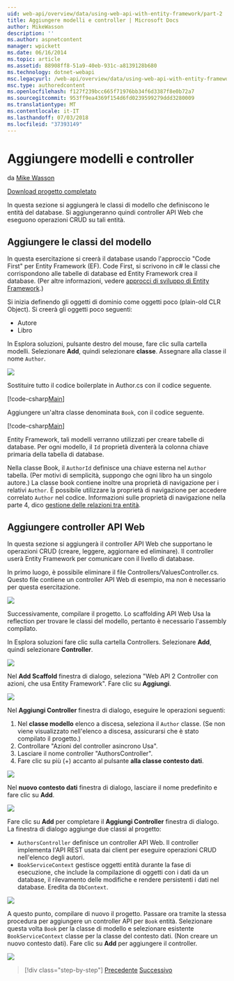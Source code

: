 ```yaml
---
uid: web-api/overview/data/using-web-api-with-entity-framework/part-2
title: Aggiungere modelli e controller | Microsoft Docs
author: MikeWasson
description: ''
ms.author: aspnetcontent
manager: wpickett
ms.date: 06/16/2014
ms.topic: article
ms.assetid: 88908ff8-51a9-40eb-931c-a8139128b680
ms.technology: dotnet-webapi
msc.legacyurl: /web-api/overview/data/using-web-api-with-entity-framework/part-2
msc.type: authoredcontent
ms.openlocfilehash: f127f239bcc665f71976bb34f6d3387f8e0b72a7
ms.sourcegitcommit: 953ff9ea4369f154d6fd0239599279ddd3280009
ms.translationtype: MT
ms.contentlocale: it-IT
ms.lasthandoff: 07/03/2018
ms.locfileid: "37393149"
---
```

<a name="add-models-and-controllers"></a>Aggiungere modelli e controller
====================
da [Mike Wasson](https://github.com/MikeWasson)

[Download progetto completato](https://github.com/MikeWasson/BookService)

In questa sezione si aggiungerà le classi di modello che definiscono le entità del database. Si aggiungeranno quindi controller API Web che eseguono operazioni CRUD su tali entità.

## <a name="add-model-classes"></a>Aggiungere le classi del modello

In questa esercitazione si creerà il database usando l'approccio "Code First" per Entity Framework (EF). Code First, si scrivono in c# le classi che corrispondono alle tabelle di database ed Entity Framework crea il database. (Per altre informazioni, vedere [approcci di sviluppo di Entity Framework](https://msdn.microsoft.com/library/ms178359%28v=vs.110%29.aspx#dbfmfcf).)

Si inizia definendo gli oggetti di dominio come oggetti poco (plain-old CLR Object). Si creerà gli oggetti poco seguenti:

- Autore
- Libro

In Esplora soluzioni, pulsante destro del mouse, fare clic sulla cartella modelli. Selezionare **Add**, quindi selezionare **classe**. Assegnare alla classe il nome `Author`.

![](part-2/_static/image1.png)

Sostituire tutto il codice boilerplate in Author.cs con il codice seguente.

[!code-csharp[Main](part-2/samples/sample1.cs)]

Aggiungere un'altra classe denominata `Book`, con il codice seguente.

[!code-csharp[Main](part-2/samples/sample2.cs)]

Entity Framework, tali modelli verranno utilizzati per creare tabelle di database. Per ogni modello, il `Id` proprietà diventerà la colonna chiave primaria della tabella di database.

Nella classe Book, il `AuthorId` definisce una chiave esterna nel `Author` tabella. (Per motivi di semplicità, suppongo che ogni libro ha un singolo autore.) La classe book contiene inoltre una proprietà di navigazione per i relativi `Author`. È possibile utilizzare la proprietà di navigazione per accedere correlato `Author` nel codice. Informazioni sulle proprietà di navigazione nella parte 4, dico [gestione delle relazioni tra entità](part-4.md).

## <a name="add-web-api-controllers"></a>Aggiungere controller API Web

In questa sezione si aggiungerà il controller API Web che supportano le operazioni CRUD (creare, leggere, aggiornare ed eliminare). Il controller userà Entity Framework per comunicare con il livello di database.

In primo luogo, è possibile eliminare il file Controllers/ValuesController.cs. Questo file contiene un controller API Web di esempio, ma non è necessario per questa esercitazione.

![](part-2/_static/image2.png)

Successivamente, compilare il progetto. Lo scaffolding API Web Usa la reflection per trovare le classi del modello, pertanto è necessario l'assembly compilato.

In Esplora soluzioni fare clic sulla cartella Controllers. Selezionare **Add**, quindi selezionare **Controller**.

![](part-2/_static/image3.png)

Nel **Add Scaffold** finestra di dialogo, seleziona "Web API 2 Controller con azioni, che usa Entity Framework". Fare clic su **Aggiungi**.

![](part-2/_static/image4.png)

Nel **Aggiungi Controller** finestra di dialogo, eseguire le operazioni seguenti:

1. Nel **classe modello** elenco a discesa, seleziona il `Author` classe. (Se non viene visualizzato nell'elenco a discesa, assicurarsi che è stato compilato il progetto.)
2. Controllare "Azioni del controller asincrono Usa".
3. Lasciare il nome controller &quot;AuthorsController&quot;.
4. Fare clic su più (+) accanto al pulsante **alla classe contesto dati**.

![](part-2/_static/image5.png)

Nel **nuovo contesto dati** finestra di dialogo, lasciare il nome predefinito e fare clic su **Add**.

![](part-2/_static/image6.png)

Fare clic su **Add** per completare il **Aggiungi Controller** finestra di dialogo. La finestra di dialogo aggiunge due classi al progetto:

- `AuthorsController` definisce un controller API Web. Il controller implementa l'API REST usata dai client per eseguire operazioni CRUD nell'elenco degli autori.
- `BookServiceContext` gestisce oggetti entità durante la fase di esecuzione, che include la compilazione di oggetti con i dati da un database, il rilevamento delle modifiche e rendere persistenti i dati nel database. Eredita da `DbContext`.

![](part-2/_static/image7.png)

A questo punto, compilare di nuovo il progetto. Passare ora tramite la stessa procedura per aggiungere un controller API per `Book` entità. Selezionare questa volta `Book` per la classe di modello e selezionare esistente `BookServiceContext` classe per la classe del contesto dati. (Non creare un nuovo contesto dati). Fare clic su **Add** per aggiungere il controller.

![](part-2/_static/image8.png)

> [!div class="step-by-step"]
> [Precedente](part-1.md)
> [Successivo](part-3.md)
